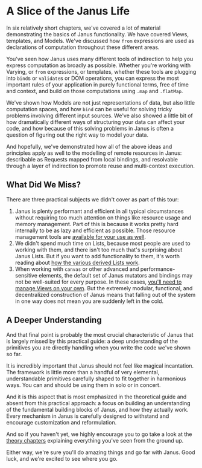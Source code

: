 A Slice of the Janus Life
=========================

In six relatively short chapters, we've covered a lot of material demonstrating
the basics of Janus functionality. We have covered Views, templates, and Models.
We've discussed how `from` expressions are used as declarations of computation
throughout these different areas.

You've seen how Janus uses many different tools of indirection to help you express
computation as broadly as possible. Whether you're working with Varying, or `from`
expressions, or templates, whether these tools are plugging into `bind`s or `validate`s
or DOM operations, you can express the most important rules of your application
in purely functional terms, free of time and context, and build on those computations
using `.map` and `.flatMap`.

We've shown how Models are not just representations of data, but also little
computation spaces, and how `bind` can be useful for solving tricky problems
involving different input sources. We've also showed a little bit of how dramatically
different ways of structuring your data can affect your code, and how because of
this solving problems in Janus is often a question of figuring out the right way
to model your data.

And hopefully, we've demonstrated how all of the above ideas and principles apply
as well to the modelling of remote resources in Janus: describable as Requests
mapped from local bindings, and resolvable through a layer of indirection to promote
reuse and multi-context execution.

What Did We Miss?
-----------------

There are three practical subjects we didn't cover as part of this tour:

1. Janus is plenty performant and efficient in all typical circumstances without
   requiring too much attention on things like resource usage and memory management.
   Part of this is because it works pretty hard internally to be as lazy and efficient
   as possible. Those resource management tools are [available for your use as
   well](/theory/resource-management).
2. We didn't spend much time on Lists, because most people are used to working
   with them, and there isn't too much that's surprising about Janus Lists. But
   if you want to add functionality to them, it's worth reading about [how the
   various derived Lists work](/theory/lists#list-internals).
3. When working with `canvas` or other advanced and performance-sensitive elements,
   the default set of Janus mutators and bindings may not be well-suited for every
   purpose. In these cases, [you'll need to manage Views on your own](/further-reading/view-custom-render).
   But the extremely modular, functional, and decentralized construction of Janus
   means that falling out of the system in one way does not mean you are suddenly
   left in the cold.

A Deeper Understanding
----------------------

And that final point is probably the most crucial characteristic of Janus that
is largely missed by this practical guide: a deep understanding of the primitives
you are directly handling when you write the code we've shown so far.

It is incredibly important that Janus should not feel like magical incantation.
The framework is little more than a handful of very elemental, understandable
primitives carefully shaped to fit together in harmonious ways. You can and should
be using them in solo or in concert.

And it is this aspect that is most emphasized in the theoretical guide and absent
from this practical approach: a focus on building an understanding of the fundamental
building blocks of Janus, and how they actually work. Every mechanism in Janus is
carefully designed to withstand and encourage customization and reformulation.

And so if you haven't yet, we highly encourage you to go take a look at the [theory
chapters](/theory) explaining everything you've seen from the ground up.

Either way, we're sure you'll do amazing things and go far with Janus. Good luck,
and we're excited to see where you go.

